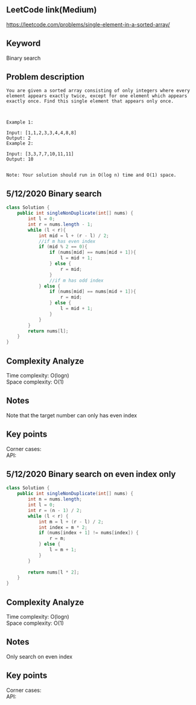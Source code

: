 ## LeetCode link(Medium)
https://leetcode.com/problems/single-element-in-a-sorted-array/

## Keyword
Binary search

## Problem description
```
You are given a sorted array consisting of only integers where every element appears exactly twice, except for one element which appears exactly once. Find this single element that appears only once.

 

Example 1:

Input: [1,1,2,3,3,4,4,8,8]
Output: 2
Example 2:

Input: [3,3,7,7,10,11,11]
Output: 10
 

Note: Your solution should run in O(log n) time and O(1) space.
```
## 5/12/2020 Binary search

```java
class Solution {
    public int singleNonDuplicate(int[] nums) {
        int l = 0;
        int r = nums.length - 1;
        while (l < r){
            int mid = l + (r - l) / 2;
            //if m has even index
            if (mid % 2 == 0){
                if (nums[mid] == nums[mid + 1]){
                    l = mid + 1;
                } else {
                    r = mid;
                }
                //if m has odd index
            } else {
                if (nums[mid] == nums[mid + 1]){
                    r = mid;  
                } else {
                    l = mid + 1;
                }
            }
        }
        return nums[l];
    }
}
```

## Complexity Analyze
Time complexity: O(logn)\
Space complexity: O(1)

## Notes
Note that the target number can only has even index

## Key points
Corner cases:\
API:

## 5/12/2020 Binary search on even index only

```java
class Solution {
    public int singleNonDuplicate(int[] nums) {
        int n = nums.length;
        int l = 0;
        int r = (n - 1) / 2;
        while (l < r) {
            int m = l + (r - l) / 2;
            int index = m * 2;
            if (nums[index + 1] != nums[index]) {
                r = m;
            } else {
                l = m + 1;
            }
        }
        
        return nums[l * 2];
    }
}
```

## Complexity Analyze
Time complexity: O(logn)\
Space complexity: O(1)

## Notes
Only search on even index

## Key points
Corner cases:\
API:

